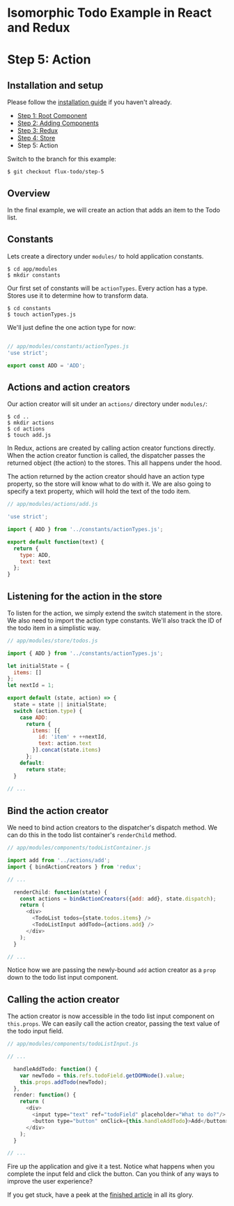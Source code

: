 # Isomorphic Todo Example in React and Redux

# Step 5: Action

## Installation and setup

Please follow the [installation guide](https://github.com/SiCurious/react-examples/wiki/Installation-and-setup) if you haven't already.

* [Step 1: Root Component](https://github.com/SiCurious/react-examples/tree/flux-todo/step-1)
* [Step 2: Adding Components](https://github.com/SiCurious/react-examples/tree/flux-todo/step-2)
* [Step 3: Redux](https://github.com/SiCurious/react-examples/tree/flux-todo/step-3)
* [Step 4: Store](https://github.com/SiCurious/react-examples/tree/flux-todo/step-4)
* Step 5: Action

Switch to the branch for this example:

```
$ git checkout flux-todo/step-5
```

## Overview

In the final example, we will create an action that adds an item to the Todo list.

## Constants

Lets create a directory under `modules/` to hold application constants.

```
$ cd app/modules
$ mkdir constants
```

Our first set of constants will be `actionTypes`. Every action has a type. Stores use it to determine how to transform 
data.

```
$ cd constants
$ touch actionTypes.js 
```

We'll just define the one action type for now:

```javascript

// app/modules/constants/actionTypes.js
'use strict';

export const ADD = 'ADD';
```

## Actions and action creators

Our action creator will sit under an `actions/` directory under `modules/`:

```
$ cd ..
$ mkdir actions
$ cd actions
$ touch add.js
```

In Redux, actions are created by calling action creator functions directly. When the action creator function is called, 
the dispatcher passes the returned object (the action) to the stores. This all happens under the hood. 

The action returned by the action creator should have an action type property, so the store will know what to do with
it. We are also going to specify a text property, which will hold the text of the todo item.

```javascript
// app/modules/actions/add.js

'use strict';

import { ADD } from '../constants/actionTypes.js';

export default function(text) {
  return {
    type: ADD,
    text: text
  };
}
```

## Listening for the action in the store

To listen for the action, we simply extend the switch statement in the store. We also need to import the action type 
constants. We'll also track the ID of the todo item in a simplistic way.

```javascript
// app/modules/store/todos.js

import { ADD } from '../constants/actionTypes.js';

let initialState = {
  items: []
};
let nextId = 1;

export default (state, action) => {
  state = state || initialState;
  switch (action.type) {
    case ADD:
      return {
        items: [{
          id: 'item' + ++nextId,
          text: action.text
        }].concat(state.items)
      };
    default:
      return state;
  }
  
// ...
```

## Bind the action creator

We need to bind action creators to the dispatcher's dispatch method. We can do this in the todo list container's 
`renderChild` method.

```javascript
// app/modules/components/todoListContainer.js

import add from '../actions/add';
import { bindActionCreators } from 'redux';

// ...

  renderChild: function(state) {
    const actions = bindActionCreators({add: add}, state.dispatch);
    return (
      <div>
        <TodoList todos={state.todos.items} />
        <TodoListInput addTodo={actions.add} />
      </div>
    );
  }

// ...
```

Notice how we are passing the newly-bound `add` action creator as a `prop` down to the todo list input component.

## Calling the action creator

The action creator is now accessible in the todo list input component on `this.props`. We can easily call the action 
creator, passing the text value of the todo input field.

```javascript
// app/modules/components/todoListInput.js

// ...

  handleAddTodo: function() {
    var newTodo = this.refs.todoField.getDOMNode().value;
    this.props.addTodo(newTodo);
  },
  render: function() {
    return (
      <div>
        <input type="text" ref="todoField" placeholder="What to do?"/>
        <button type="button" onClick={this.handleAddTodo}>Add</button>
      </div>
    );
  }

// ...
```

Fire up the application and give it a test. Notice what happens when you complete the input feld and click the button.
Can you think of any ways to improve the user experience?

If you get stuck, have a peek at the [finished article](https://github.com/SiCurious/react-examples/tree/flux-todo/complete) in all its glory.